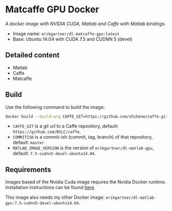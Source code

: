 # Matcaffe GPU Docker
*A docker image with NVIDIA CUDA, Matlab and Caffe with Matlab bindings.*

- Image name: `erikgartner/dl-matcaffe-gpu:latest`
- Base: Ubuntu 14.04 with CUDA 7.5 and CUDNN 5 (devel)

## Detailed content

- Matlab
- Caffe
- Matcaffe

## Build

Use the following command to build the image:

```bash
docker build --build-arg CAFFE_GIT=https://github.com/shihenw/caffe.git --build-arg COMMITISH=d154e896b48e8fb520cb4b47af8ba10bf9403382 -t erikgartner/dl-matcaffe-gpu:latest .
```

- `CAFFE_GIT` is a git url to a Caffe repository, default: `https://github.com/BVLC/caffe`.
- `COMMITISH` is a commit-ish (commit, tag, branch) of that repository, default: `master`.
- `MATLAB_IMAGE_VERSION` is the version of `erikgartner/dl-matlab-gpu`, default: `7.5-cudnn5-devel-ubuntu14.04`.

## Requirements
Images based of the Nvidia Cuda image requires the Nvidia Docker runtime.
Installation instructions can be found [here](https://github.com/NVIDIA/nvidia-docker).

This image also needs my other Docker image: `erikgartner/dl-matlab-gpu:7.5-cudnn5-devel-ubuntu14.04`.

